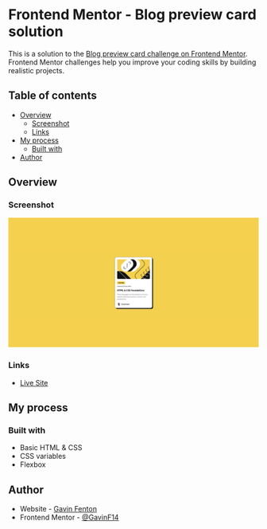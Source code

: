 # Frontend Mentor - Blog preview card solution

This is a solution to the [Blog preview card challenge on Frontend Mentor](https://www.frontendmentor.io/challenges/blog-preview-card-ckPaj01IcS). Frontend Mentor challenges help you improve your coding skills by building realistic projects. 

## Table of contents

- [Overview](#overview)
  - [Screenshot](#screenshot)
  - [Links](#links)
- [My process](#my-process)
  - [Built with](#built-with)
- [Author](#author)

## Overview

### Screenshot

![](./implementation.png)

### Links

[//]: # (- [Solution URL]&#40;https://www.frontendmentor.io/solutions/qr-code-using-html-and-css-with-flexbox-uXJ6cxeiMU&#41;)
- [Live Site](https://blog-preview.fm.gavinfenton.com)

## My process

### Built with

- Basic HTML & CSS
- CSS variables
- Flexbox

## Author

- Website - [Gavin Fenton](https://gavinfenton.com)
- Frontend Mentor - [@GavinF14](https://www.frontendmentor.io/profile/GavinF17)
